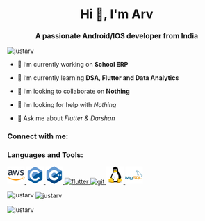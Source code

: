 <h1 align="center">Hi 👋, I'm Arv</h1>
<h3 align="center">A passionate Android/IOS developer from India</h3>

<p align="left"> <img src="https://komarev.com/ghpvc/?username=justarv&label=Profile%20views&color=0e75b6&style=flat" alt="justarv" /> </p>



- 🔭 I’m currently working on **School ERP**

- 🌱 I’m currently learning **DSA, Flutter and Data Analytics**

- 👯 I’m looking to collaborate on **Nothing**

- 🤝 I’m looking for help with *Nothing*

- 💬 Ask me about *Flutter & Darshan*

<h3 align="left">Connect with me:</h3>
<p align="left">
</p>

<h3 align="left">Languages and Tools:</h3>
<p align="left"> <a href="https://aws.amazon.com" target="_blank" rel="noreferrer"> <img src="https://raw.githubusercontent.com/devicons/devicon/master/icons/amazonwebservices/amazonwebservices-original-wordmark.svg" alt="aws" width="40" height="40"/> </a> <a href="https://www.cprogramming.com/" target="_blank" rel="noreferrer"> <img src="https://raw.githubusercontent.com/devicons/devicon/master/icons/c/c-original.svg" alt="c" width="40" height="40"/> </a> <a href="https://www.w3schools.com/cpp/" target="_blank" rel="noreferrer"> <img src="https://raw.githubusercontent.com/devicons/devicon/master/icons/cplusplus/cplusplus-original.svg" alt="cplusplus" width="40" height="40"/> </a> <a href="https://flutter.dev" target="_blank" rel="noreferrer"> <img src="https://www.vectorlogo.zone/logos/flutterio/flutterio-icon.svg" alt="flutter" width="40" height="40"/> </a> <a href="https://git-scm.com/" target="_blank" rel="noreferrer"> <img src="https://www.vectorlogo.zone/logos/git-scm/git-scm-icon.svg" alt="git" width="40" height="40"/> </a> <a href="https://www.linux.org/" target="_blank" rel="noreferrer"> <img src="https://raw.githubusercontent.com/devicons/devicon/master/icons/linux/linux-original.svg" alt="linux" width="40" height="40"/> </a> <a href="https://www.mysql.com/" target="_blank" rel="noreferrer"> <img src="https://raw.githubusercontent.com/devicons/devicon/master/icons/mysql/mysql-original-wordmark.svg" alt="mysql" width="40" height="40"/> </a> </p>

<p><img align="left" src="https://github-readme-stats.vercel.app/api/top-langs?username=justarv&show_icons=true&locale=en&layout=compact" alt="justarv" /></p>

<p>&nbsp;<img align="center" src="https://github-readme-stats.vercel.app/api?username=justarv&show_icons=true&locale=en" alt="justarv" /></p>

<p><img align="center" src="https://github-readme-streak-stats.herokuapp.com/?user=justarv&" alt="justarv" /></p>
